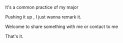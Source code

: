 It's a common practice of my major

Pushing it up , I just wanna remark it.

Welcome to share something with me or contact to me

That's it. 